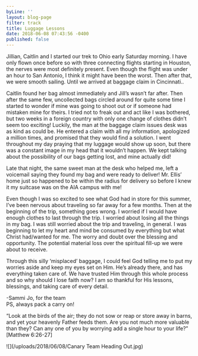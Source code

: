 ```yaml
---
byLine: ''
layout: blog-page
filter: track
title: Luggage Lessons
date: 2018-06-08 07:43:56 -0400
published: false
---
```

Jillian, Caitlin and I started our trek to Ohio early Saturday morning. I have only flown once before so with three connecting flights starting in Houston, the nerves were most definitely present. Even though the flight was under an hour to San Antonio, I think it might have been the worst. Then after that, we were smooth sailing. Until we arrived at baggage claim in Cincinnati..  
  
Caitlin found her bag almost immediately and Jill’s wasn’t far after. Then after the same few, uncollected bags circled around for quite some time I started to wonder if mine was going to shoot out or if someone had mistaken mine for theirs. I tried not to freak out and act like I was bothered, but two weeks in a foreign country with only one change of clothes didn’t seem too exciting! Luckily, the man at the baggage claim issues desk was as kind as could be. He entered a claim with all my information, apologized a million times, and promised that they would find a solution. I went throughout my day praying that my luggage would show up soon, but there was a constant image in my head that it wouldn’t happen. We kept talking about the possibility of our bags getting lost, and mine actually did!  
  
Late that night, the same sweet man at the desk who helped me, left a voicemail saying they found my bag and were ready to deliver! Mr. Ellis’ home just so happened to be within the radius for delivery so before I knew it my suitcase was on the AIA campus with me!  
  
Even though I was so excited to see what God had in store for this summer, I’ve been nervous about traveling so far away for a few months. Then at the beginning of the trip, something goes wrong. I worried if I would have enough clothes to last through the trip. I worried about losing all the things in my bag. I was still worried about the trip and traveling, in general. I was beginning to let my heart and mind be consumed by everything but what Christ had/wanted for me. The worry and doubt over the blessing and opportunity. The potential material loss over the spiritual fill-up we were about to receive.  
  
Through this silly ‘misplaced’ baggage, I could feel God telling me to put my worries aside and keep my eyes set on Him. He’s already there, and has everything taken care of. We have trusted Him through this whole process and so why should I lose faith now? I am so thankful for His lessons, blessings, and taking care of every detail.  
  
-Sammi Jo, for the team  
PS, always pack a carry on!  
  
“Look at the birds of the air; they do not sow or reap or store away in barns, and yet your heavenly Father feeds them. Are you not much more valuable than they? Can any one of you by worrying add a single hour to your life?”  
‭‭\[Matthew‬ ‭6:26-27‬\]  

![](/uploads/2018/06/08/Canary Team Heading Out.jpg)